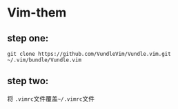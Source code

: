 # Vim-them

## step one:
`git clone https://github.com/VundleVim/Vundle.vim.git ~/.vim/bundle/Vundle.vim`

## step two:
将 `.vimrc`文件覆盖`~/.vimrc`文件
